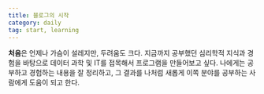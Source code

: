 ```yaml
---
title: 블로그의 시작
category: daily
tag: start, learning
---
```


**처음**은 언제나 가슴이 설레지만, 두려움도 크다.
지금까지 공부했던 심리학적 지식과 경험을 바탕으로 데이터 과학 및 IT를 접목해서 프로그램을 만들어보고 싶다.
나에게는 공부하고 경험하는 내용을 잘 정리하고,
그 결과를 나처럼 새롭게 이쪽 분야를 공부하는 사람에게 도움이 되고 한다.   
